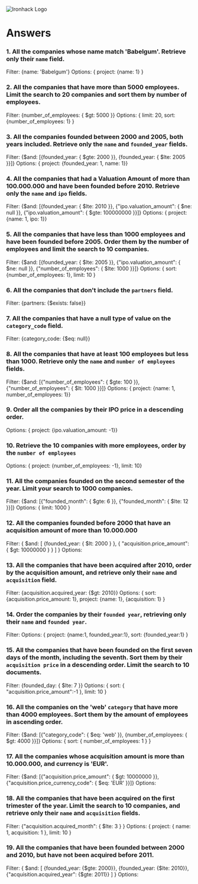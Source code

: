 ![Ironhack Logo](https://i.imgur.com/1QgrNNw.png)

# Answers

### 1. All the companies whose name match 'Babelgum'. Retrieve only their `name` field.

Filter: {name: 'Babelgum'}
Options: { project: {name: 1} }

### 2. All the companies that have more than 5000 employees. Limit the search to 20 companies and sort them by **number of employees**.

Filter: {number_of_employees: { \$gt: 5000 }}
Options: { limit: 20, sort: {number_of_employees: 1} }

### 3. All the companies founded between 2000 and 2005, both years included. Retrieve only the `name` and `founded_year` fields.

Filter: {$and: [{founded_year: { $gte: 2000 }}, {founded_year: { \$lte: 2005 }}]}
Options: { project: {founded_year: 1, name: 1}}

### 4. All the companies that had a Valuation Amount of more than 100.000.000 and have been founded before 2010. Retrieve only the `name` and `ipo` fields.

Filter: {$and: [{founded_year: { $lte: 2010 }}, {"ipo.valuation_amount": { $ne: null }}, {"ipo.valuation_amount": { $gte: 100000000 }}]}
Options: { project: {name: 1, ipo: 1}}

### 5. All the companies that have less than 1000 employees and have been founded before 2005. Order them by the number of employees and limit the search to 10 companies.

Filter: {$and: [{founded_year: { $lte: 2005 }}, {"ipo.valuation_amount": { $ne: null }}, {"number_of_employees": { $lte: 1000 }}]}
Options: { sort: {number_of_employees: 1}, limit: 10 }

### 6. All the companies that don't include the `partners` field.

Filter: {partners: {\$exists: false}}

### 7. All the companies that have a null type of value on the `category_code` field.

Filter: {category_code: {\$eq: null}}

### 8. All the companies that have at least 100 employees but less than 1000. Retrieve only the `name` and `number of employees` fields.

Filter: {$and: [{"number_of_employees": { $gte: 100 }}, {"number_of_employees": { \$lt: 1000 }}]}
Options: { project: {name: 1, number_of_employees: 1}}

### 9. Order all the companies by their IPO price in a descending order.

Options: { project: {ipo.valuation_amount: -1}}

### 10. Retrieve the 10 companies with more employees, order by the `number of employees`

Options: { project: {number_of_employees: -1}, limit: 10}

### 11. All the companies founded on the second semester of the year. Limit your search to 1000 companies.

Filter: {$and: [{"founded_month": { $gte: 6 }}, {"founded_month": { \$lte: 12 }}]}
Options: { limit: 1000 }

<!-- ### 12. All the companies that have been 'deadpooled' after the third year.

Filter: {name: 'Babelgum'}
Options: { project: {name: 1} } -->

### 12. All the companies founded before 2000 that have an acquisition amount of more than 10.000.000

Filter: { $and: [ {founded_year: { $lt: 2000 } }, { "acquisition.price_amount": { \$gt: 10000000 } } ] }
Options:

### 13. All the companies that have been acquired after 2010, order by the acquisition amount, and retrieve only their `name` and `acquisition` field.

Filter: {acquisition.acquired_year: {\$gt: 2010}}
Options: { sort: {acquisition.price_amount: 1}, project: {name: 1}, {acquisition: 1} }

### 14. Order the companies by their `founded year`, retrieving only their `name` and `founded year`.

Filter:
Options: { project: {name:1, founded_year:1}, sort: {founded_year:1} }

### 15. All the companies that have been founded on the first seven days of the month, including the seventh. Sort them by their `acquisition price` in a descending order. Limit the search to 10 documents.

Filter: {founded_day: { \$lte: 7 }}
Options: { sort: { "acquisition.price_amount":-1 }, limit: 10 }

### 16. All the companies on the 'web' `category` that have more than 4000 employees. Sort them by the amount of employees in ascending order.

Filter: {$and: [{"category_code": { $eq: 'web' }}, {number_of_employees: { \$gt: 4000 }}]}
Options: { sort: { number_of_employees: 1 } }

### 17. All the companies whose acquisition amount is more than 10.000.000, and currency is 'EUR'.

Filter: {$and: [{"acquisition.price_amount": { $gt: 10000000 }}, {"acquisition.price_currency_code": { \$eq: 'EUR' }}]}
Options:

### 18. All the companies that have been acquired on the first trimester of the year. Limit the search to 10 companies, and retrieve only their `name` and `acquisition` fields.

Filter: {"acquisition.acquired_month": { \$lte: 3 } }
Options: { project: { name: 1, acquisition: 1 }, limit: 10 }

### 19. All the companies that have been founded between 2000 and 2010, but have not been acquired before 2011.

Filter: { $and: [ {founded_year: {$gte: 2000}}, {founded_year: {$lte: 2010}}, {"acquisition.acquired_year": {$gte: 2011}} ] }
Options:
